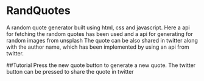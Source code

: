 # RandQuotes
A random quote generator built using html, css and javascript. Here a api for fetching the random quotes has been used and a api for generating for random images from unsplash
The quote can be also shared in twitter along with the author name, which has been implemented by using an api from twitter.

##Tutorial
Press the new quote button to generate a new quote.
The twitter button can be pressed to share the quote in twitter
